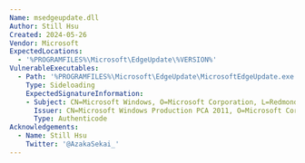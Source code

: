 ```yaml
---
Name: msedgeupdate.dll
Author: Still Hsu
Created: 2024-05-26
Vendor: Microsoft
ExpectedLocations:
  - '%PROGRAMFILES%\Microsoft\EdgeUpdate\%VERSION%'
VulnerableExecutables:
  - Path: '%PROGRAMFILES%\Microsoft\EdgeUpdate\MicrosoftEdgeUpdate.exe'
    Type: Sideloading
    ExpectedSignatureInformation:
    - Subject: CN=Microsoft Windows, O=Microsoft Corporation, L=Redmond, S=Washington, C=US
      Issuer: CN=Microsoft Windows Production PCA 2011, O=Microsoft Corporation, L=Redmond, S=Washington, C=US
      Type: Authenticode
Acknowledgements:
  - Name: Still Hsu
    Twitter: '@AzakaSekai_'
---
```


